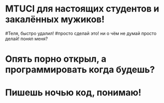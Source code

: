 # MTUCI  для настоящих студентов и закалённых мужиков!
#Теля, быстро удалил!
#просто сделай это! ни о чём не думай просто делай! понял меня?
# Опять порно открыл, а программировать когда будешь?
#  Пишешь ночью код, понимаю!
